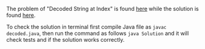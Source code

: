 The problem of "Decoded String at Index" is found [here](https://leetcode.com/problems/decoded-string-at-index/) while the solution is found [here](https://github.com/aurimas13/Solutions-To-Problems/blob/main/LeetCode/Java%20Solutions/Decoded%20String%20at%20Index/decoded.java).

To check the solution in terminal first compile Java file as `javac decoded.java`, then run the command as follows `java Solution` and it will check tests and if the solution works correctly.
